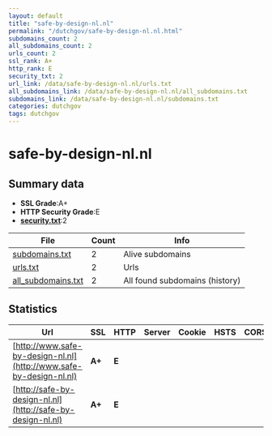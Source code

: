 ```yaml
---
layout: default
title: "safe-by-design-nl.nl"
permalink: "/dutchgov/safe-by-design-nl.nl.html"
subdomains_count: 2
all_subdomains_count: 2
urls_count: 2
ssl_rank: A+
http_rank: E
security_txt: 2
url_link: /data/safe-by-design-nl.nl/urls.txt
all_subdomains_link: /data/safe-by-design-nl.nl/all_subdomains.txt
subdomains_link: /data/safe-by-design-nl.nl/subdomains.txt
categories: dutchgov
tags: dutchgov
---
```



# safe-by-design-nl.nl
## Summary data


 - **SSL Grade**:A+
 - **HTTP Security Grade**:E
 - **[security.txt](https://www.digitaleoverheid.nl/nieuws/standaard-security-txt-nu-verplicht-voor-overheid/)**:2


| File       | Count | Info |
|------------|-------|------|
|[subdomains.txt](/DutchGovScope/data/safe-by-design-nl.nl/subdomains.txt)|2|Alive subdomains|
|[urls.txt](/DutchGovScope/data/safe-by-design-nl.nl/urls.txt)|2|Urls|
|[all_subdomains.txt](/DutchGovScope/data/safe-by-design-nl.nl/all_subdomains.txt)|2|All found subdomains (history)|


## Statistics


| Url | SSL | HTTP | Server | Cookie | HSTS | CORS | CTO | CSP | XFO | XXP | RP |FP| Tech |Title |
|--------|-------|-------|------|------|------|------|------|------|------|------|------|------|------|------|
|[http://www.safe-by-design-nl.nl](http://www.safe-by-design-nl.nl)| **A+**| **E**|| | | | | | | | :white_check_mark: | |HSTS Microsoft ASP.NET||
|[http://safe-by-design-nl.nl](http://safe-by-design-nl.nl)| **A+**| **E**|| | | | | | | | :white_check_mark: | |HSTS Microsoft ASP.NET||


